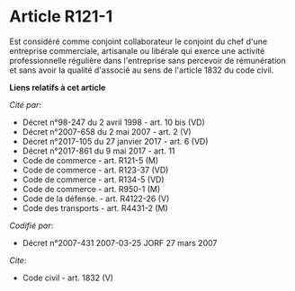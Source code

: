 # Article R121-1

Est considéré comme conjoint collaborateur le conjoint du chef d'une entreprise commerciale, artisanale ou libérale qui
exerce une activité professionnelle régulière dans l'entreprise sans percevoir de rémunération et sans avoir la qualité
d'associé au sens de l'article 1832 du code civil.

**Liens relatifs à cet article**

_Cité par_:

  - Décret n°98-247 du 2 avril 1998 - art. 10 bis (VD)
  - Décret n°2007-658 du 2 mai 2007 - art. 2 (V)
  - Décret n°2017-105 du 27 janvier 2017 - art. 6 (VD)
  - Décret n°2017-861 du 9 mai 2017 - art. 11
  - Code de commerce - art. R121-5 (M)
  - Code de commerce - art. R123-37 (VD)
  - Code de commerce - art. R134-5 (VD)
  - Code de commerce - art. R950-1 (M)
  - Code de la défense. - art. R4122-26 (V)
  - Code des transports - art. R4431-2 (M)

_Codifié par_:

  - Décret n°2007-431 2007-03-25 JORF 27 mars 2007

_Cite_:

  - Code civil - art. 1832 (V)
